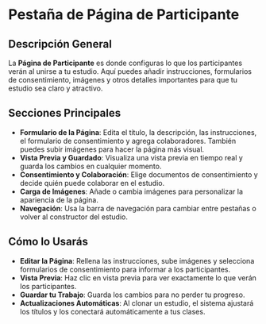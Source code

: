 # Pestaña de Página de Participante

## Descripción General

La **Página de Participante** es donde configuras lo que los participantes verán al unirse a tu estudio. Aquí puedes añadir instrucciones, formularios de consentimiento, imágenes y otros detalles importantes para que tu estudio sea claro y atractivo.

## Secciones Principales

- **Formulario de la Página**: Edita el título, la descripción, las instrucciones, el formulario de consentimiento y agrega colaboradores. También puedes subir imágenes para hacer la página más visual.
- **Vista Previa y Guardado**: Visualiza una vista previa en tiempo real y guarda los cambios en cualquier momento.
- **Consentimiento y Colaboración**: Elige documentos de consentimiento y decide quién puede colaborar en el estudio.
- **Carga de Imágenes**: Añade o cambia imágenes para personalizar la apariencia de la página.
- **Navegación**: Usa la barra de navegación para cambiar entre pestañas o volver al constructor del estudio.

## Cómo lo Usarás

- **Editar la Página**: Rellena las instrucciones, sube imágenes y selecciona formularios de consentimiento para informar a los participantes.
- **Vista Previa**: Haz clic en vista previa para ver exactamente lo que verán los participantes.
- **Guardar tu Trabajo**: Guarda los cambios para no perder tu progreso.
- **Actualizaciones Automáticas**: Al clonar un estudio, el sistema ajustará los títulos y los conectará automáticamente a tus clases.